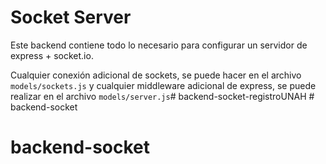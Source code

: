 # Socket Server

Este backend contiene todo lo necesario para configurar un servidor de express + socket.io.

Cualquier conexión adicional de sockets, se puede hacer en el archivo ```models/sockets.js``` y cualquier middleware adicional de express, se puede realizar en el archivo ```models/server.js```#   b a c k e n d - s o c k e t - r e g i s t r o U N A H  
 # backend-socket
# backend-socket
